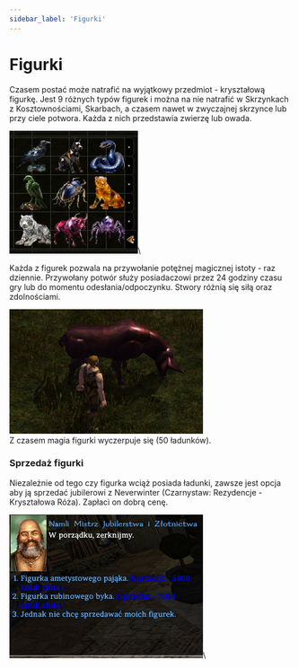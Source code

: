 ```yaml
---
sidebar_label: 'Figurki'
---
```






# Figurki

Czasem postać może natrafić na wyjątkowy przedmiot - kryształową figurkę. Jest 9 różnych typów figurek i można na nie natrafić w Skrzynkach z Kosztownościami, Skarbach, a czasem nawet w zwyczajnej skrzynce lub przy ciele potwora. Każda z nich przedstawia zwierzę lub owada.

![figurki](../../static/img/wiki/wiki-figurki/figurki-1.png)\

Każda z figurek pozwala na przywołanie potężnej magicznej istoty - raz dziennie. Przywołany potwór służy posiadaczowi przez 24 godziny czasu gry lub do momentu odesłania/odpoczynku. Stwory różnią się siłą oraz zdolnościami.

![figurki2](../../static/img/wiki/wiki-figurki/figurki-2.png)\
Z czasem magia figurki wyczerpuje się (50 ładunków).

### Sprzedaż figurki

Niezależnie od tego czy figurka wciąż posiada ładunki, zawsze jest opcja aby ją sprzedać jubilerowi z Neverwinter (Czarnystaw: Rezydencje - Kryształowa Róża). Zapłaci on dobrą cenę.

![dialog](../../static/img/wiki/wiki-figurki/figurki-3.png)\